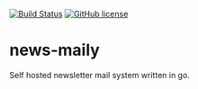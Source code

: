 [![Build Status](https://travis-ci.org/news-maily/app.svg?branch=master)](https://travis-ci.org/news-maily/app)
[![GitHub license](https://img.shields.io/badge/license-Apache%202-blue.svg)](https://raw.githubusercontent.com/FilipNikolovski/news-maily/master/LICENSE.md)

# news-maily

Self hosted newsletter mail system written in go.